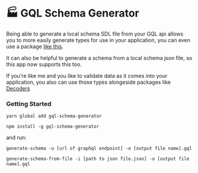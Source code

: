 # 🏭 GQL Schema Generator

Being able to generate a local schema SDL file from your GQL api allows you to more easily generate types for use in your application, you can even use a package [like this](https://graphql-code-generator.com/).

It can also be helpful to generate a schema from a local schema json file, so this app now supports this too.

If you're like me and you like to validate data as it comes into your application, you also can use those types alongeside packages like [Decoders](https://www.npmjs.com/package/decoders)

### Getting Started

```
yarn global add gql-schema-generator

npm install -g gql-schema-generator

```

and run:

```
generate-schema -u [url of graphql endpoint] -o [output file name].gql

generate-schema-from-file -i [path to json file.json] -o [output file name].gql
```
